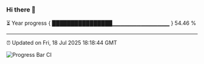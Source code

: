 ### Hi there 👋

⏳ Year progress { ████████████████▁▁▁▁▁▁▁▁▁▁▁▁▁▁ } 54.46 %

---

⏰ Updated on Fri, 18 Jul 2025 18:18:44 GMT

![Progress Bar CI](https://github.com/code-lakshay/GitHub-Actions-Demo/workflows/Progress%20Bar%20CI/badge.svg)
